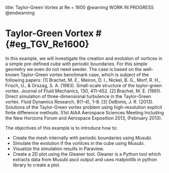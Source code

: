 title: Taylor-Green Vortex at Re = 1600
@warning WORK IN PROGRESS @endwarning

# Taylor-Green Vortex # {#eg_TGV_Re1600}

In this example, we will investigate the creation and evolution of vortices in a
simple pre-defined cube with periodic boundaries. For this simple geometry we
even do not need seeder.
The case is based on the well-known Taylor-Green vortex benchmark case, which is
subject of the following papers:
[1] Brachet, M. E., Meiron, D. I., Nickel, B. G., Morf, R. H., Frisch, U., &
Orszag, S. A. (1983). Small-scale structure of the taylor-green vortex. Journal
of Fluid Mechanics, 130, 411–452.
[2] Brachet, M. E. (1991). Direct simulation of three-dimensional turbulence in
the Taylor-Green vortex. Fluid Dynamics Research, 8(1–4), 1–8.
[3] DeBonis, J. R. (2013). Solutions of the Taylor-Green vortex problem using
high-resolution explicit finite difference methods. 51st AIAA Aerospace Sciences
Meeting Including the New Horizons Forum and Aerospace Exposition 2013,
(February 2013).

The objectives of this example is to introduce how to:

* Create the mesh internally with periodic boundaries using Musubi.
* Simulate the evolution if the vortices in the cube using Musubi.
* Visualize the simulation results in Paraview.
* Create a 2D plot using the Gleaner tool. Gleaner is a Python tool which
  extracts data from Musubi ascii output and uses matplotlib in python library
  to create a plot.
